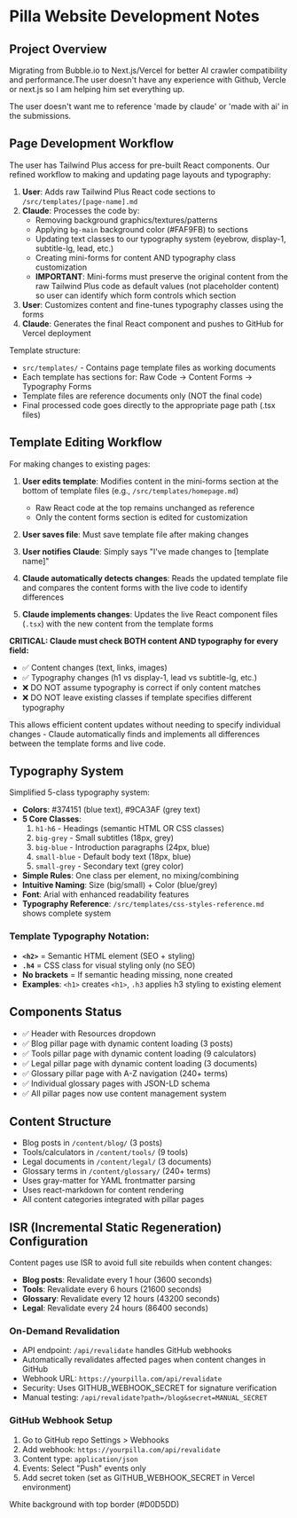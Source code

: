 # Pilla Website Development Notes

## Project Overview
Migrating from Bubble.io to Next.js/Vercel for better AI crawler compatibility and performance.The user doesn't have any experience with Github, Vercle or next.js so I am helping him set everything up.

The user doesn't want me to reference 'made by claude' or 'made with ai' in the submissions.

## Page Development Workflow
The user has Tailwind Plus access for pre-built React components. Our refined workflow to making and updating page layouts and typography:

1. **User**: Adds raw Tailwind Plus React code sections to `/src/templates/[page-name].md`
2. **Claude**: Processes the code by:
   - Removing background graphics/textures/patterns
   - Applying `bg-main` background color (#FAF9FB) to sections
   - Updating text classes to our typography system (eyebrow, display-1, subtitle-lg, lead, etc.)
   - Creating mini-forms for content AND typography class customization
   - **IMPORTANT**: Mini-forms must preserve the original content from the raw Tailwind Plus code as default values (not placeholder content) so user can identify which form controls which section
3. **User**: Customizes content and fine-tunes typography classes using the forms
4. **Claude**: Generates the final React component and pushes to GitHub for Vercel deployment

Template structure:
- `src/templates/` - Contains page template files as working documents
- Each template has sections for: Raw Code → Content Forms → Typography Forms
- Template files are reference documents only (NOT the final code)
- Final processed code goes directly to the appropriate page path (.tsx files)

## Template Editing Workflow
For making changes to existing pages:

1. **User edits template**: Modifies content in the mini-forms section at the bottom of template files (e.g., `/src/templates/homepage.md`)
   - Raw React code at the top remains unchanged as reference
   - Only the content forms section is edited for customization
   
2. **User saves file**: Must save template file after making changes

3. **User notifies Claude**: Simply says "I've made changes to [template name]"

4. **Claude automatically detects changes**: Reads the updated template file and compares the content forms with the live code to identify differences

5. **Claude implements changes**: Updates the live React component files (`.tsx`) with the new content from the template forms

**CRITICAL: Claude must check BOTH content AND typography for every field:**
- ✅ Content changes (text, links, images)
- ✅ Typography changes (h1 vs display-1, lead vs subtitle-lg, etc.)
- ❌ DO NOT assume typography is correct if only content matches
- ❌ DO NOT leave existing classes if template specifies different typography

This allows efficient content updates without needing to specify individual changes - Claude automatically finds and implements all differences between the template forms and live code.

## Typography System
Simplified 5-class typography system:
- **Colors**: #374151 (blue text), #9CA3AF (grey text)
- **5 Core Classes**: 
  1. `h1-h6` - Headings (semantic HTML OR CSS classes)
  2. `big-grey` - Small subtitles (18px, grey)
  3. `big-blue` - Introduction paragraphs (24px, blue) 
  4. `small-blue` - Default body text (18px, blue)
  5. `small-grey` - Secondary text (grey color)
- **Simple Rules**: One class per element, no mixing/combining
- **Intuitive Naming**: Size (big/small) + Color (blue/grey)
- **Font**: Arial with enhanced readability features
- **Typography Reference**: `/src/templates/css-styles-reference.md` shows complete system

### Template Typography Notation:
- **`<h2>`** = Semantic HTML element (SEO + styling)
- **`.h4`** = CSS class for visual styling only (no SEO)
- **No brackets** = If semantic heading missing, none created
- **Examples**: `<h1>` creates `<h1>`, `.h3` applies h3 styling to existing element

## Components Status
- ✅ Header with Resources dropdown
- ✅ Blog pillar page with dynamic content loading (3 posts)
- ✅ Tools pillar page with dynamic content loading (9 calculators)
- ✅ Legal pillar page with dynamic content loading (3 documents)
- ✅ Glossary pillar page with A-Z navigation (240+ terms)
- ✅ Individual glossary pages with JSON-LD schema
- ✅ All pillar pages now use content management system

## Content Structure
- Blog posts in `/content/blog/` (3 posts)
- Tools/calculators in `/content/tools/` (9 tools)
- Legal documents in `/content/legal/` (3 documents)
- Glossary terms in `/content/glossary/` (240+ terms)
- Uses gray-matter for YAML frontmatter parsing
- Uses react-markdown for content rendering
- All content categories integrated with pillar pages

## ISR (Incremental Static Regeneration) Configuration
Content pages use ISR to avoid full site rebuilds when content changes:
- **Blog posts**: Revalidate every 1 hour (3600 seconds)
- **Tools**: Revalidate every 6 hours (21600 seconds)  
- **Glossary**: Revalidate every 12 hours (43200 seconds)
- **Legal**: Revalidate every 24 hours (86400 seconds)

### On-Demand Revalidation
- API endpoint: `/api/revalidate` handles GitHub webhooks
- Automatically revalidates affected pages when content changes in GitHub
- Webhook URL: `https://yourpilla.com/api/revalidate`
- Security: Uses GITHUB_WEBHOOK_SECRET for signature verification
- Manual testing: `/api/revalidate?path=/blog&secret=MANUAL_SECRET`

### GitHub Webhook Setup
1. Go to GitHub repo Settings > Webhooks
2. Add webhook: `https://yourpilla.com/api/revalidate`
3. Content type: `application/json`
4. Events: Select "Push" events only
5. Add secret token (set as GITHUB_WEBHOOK_SECRET in Vercel environment)

White background with top border (#D0D5DD)
